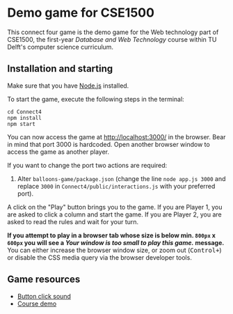 # Demo game for CSE1500

This connect four game is the demo game for the Web technology part of CSE1500, the first-year *Database and Web Technology* course within TU Delft's computer science curriculum.

## Installation and starting

Make sure that you have [Node.js](https://nodejs.org/en/) installed.

To start the game, execute the following steps in the terminal:

```console
cd Connect4
npm install
npm start
```

You can now access the game at [http://localhost:3000/](http://localhost:3000/) in the browser. Bear in mind that port 3000 is hardcoded. Open another browser window to access the game as another player.

If you want to change the port two actions are required: 

1. Alter `balloons-game/package.json` (change the line `node app.js 3000` and replace `3000` in `Connect4/public/interactions.js` with your preferred port).

A click on the "Play" button brings you to the game. If you are Player 1, you are asked to click a column and start the game. If you are Player 2, you are asked to read the rules and wait for your turn.

**If you attempt to play in a browser tab whose size is below min. `800px` x `600px` you will see a _Your window is too small to play this game._ message.** You can either increase the browser window size, or zoom out (<kbd>Control</kbd><kbd>+</kbd>) or disable the CSS media query via the browser developer tools.

## Game resources

- [Button click sound](http://www.pachd.com/button.html)
- [Course demo](https://github.com/chauff/cse1500-balloons-game)
